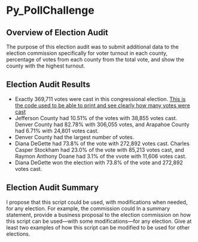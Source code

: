 # Py_PollChallenge

## Overview of Election Audit
The purpose of this election audit was to submit additional data to the election commission specifically for voter turnout in each county, percentage of votes from each county from the total vote, and show the county with the highest turnout.

## Election Audit Results 
* Exactly 369,711 votes were cast in this congressional election. [This is the code used to be able to print and see clearly how many votes were cast](https://github.com/LaurenSonis/Py_PollChallenge/blob/main/2020-12-20%20(1).png)
* Jefferson County had 10.51% of the votes with 38,855 votes cast. Denver County had 82.78% with 306,055 votes, and Arapahoe County had 6.71% with 24,801 votes cast.
* Denver County had the largest number of votes.
* Diana DeGette had 73.8% of the vote with 272,892 votes cast. Charles Casper Stockham had 23.0% of the vote with 85,213 votes cast, and Raymon Anthony Doane had 3.1% of the vvote with 11,606 votes cast.
* Diana DeGette won the election with 73.8% of the vote and 272,892 votes cast.

## Election Audit Summary
I propose that this script could be used, with modifications when needed, for any election. For example, the commission could 
In a summary statement, provide a business proposal to the election commission on how this script can be used—with some modifications—for any election. Give at least two examples of how this script can be modified to be used for other elections.
